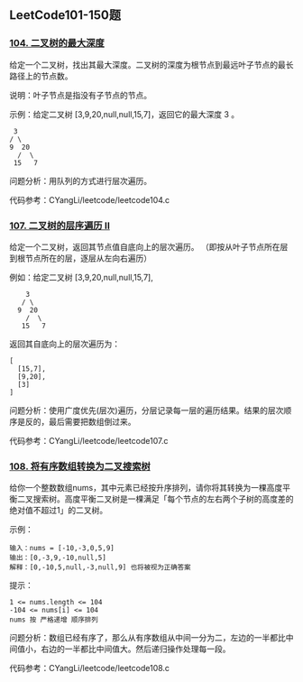 ## LeetCode101-150题

### [104. 二叉树的最大深度](https://leetcode-cn.com/problems/maximum-depth-of-binary-tree/)

给定一个二叉树，找出其最大深度。二叉树的深度为根节点到最远叶子节点的最长路径上的节点数。

说明：叶子节点是指没有子节点的节点。

示例：给定二叉树 [3,9,20,null,null,15,7]，返回它的最大深度 3 。

     3
    / \
    9  20
      /  \
     15   7

问题分析：用队列的方式进行层次遍历。

代码参考：CYangLi/leetcode/leetcode104.c

### [107. 二叉树的层序遍历 II](https://leetcode-cn.com/problems/binary-tree-level-order-traversal-ii/)

给定一个二叉树，返回其节点值自底向上的层次遍历。 （即按从叶子节点所在层到根节点所在的层，逐层从左向右遍历）

例如：给定二叉树 [3,9,20,null,null,15,7],

```
    3
   / \
  9  20
    /  \
   15   7
```

返回其自底向上的层次遍历为：

```
[
  [15,7],
  [9,20],
  [3]
]
```

问题分析：使用广度优先(层次)遍历，分层记录每一层的遍历结果。结果的层次顺序是反的，最后需要把数组倒过来。

代码参考：CYangLi/leetcode/leetcode107.c

### [108. 将有序数组转换为二叉搜索树](https://leetcode-cn.com/problems/convert-sorted-array-to-binary-search-tree/)

给你一个整数数组nums，其中元素已经按升序排列，请你将其转换为一棵高度平衡二叉搜索树。高度平衡二叉树是一棵满足「每个节点的左右两个子树的高度差的绝对值不超过1」的二叉树。

示例：

```
输入：nums = [-10,-3,0,5,9]
输出：[0,-3,9,-10,null,5]
解释：[0,-10,5,null,-3,null,9] 也将被视为正确答案
```

提示：

    1 <= nums.length <= 104
    -104 <= nums[i] <= 104
    nums 按 严格递增 顺序排列

问题分析：数组已经有序了，那么从有序数组从中间一分为二，左边的一半都比中间值小，右边的一半都比中间值大。然后递归操作处理每一段。

代码参考：CYangLi/leetcode/leetcode108.c